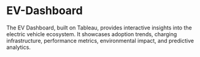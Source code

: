 # EV-Dashboard
The EV Dashboard, built on Tableau, provides  interactive insights into the electric vehicle ecosystem. It showcases adoption trends, charging infrastructure, performance metrics, environmental impact, and predictive analytics.
